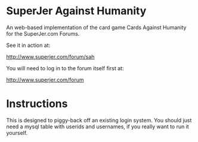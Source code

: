 SuperJer Against Humanity
=========================

An web-based implementation of the card game Cards Against Humanity for the SuperJer.com Forums.

See it in action at:

<http://www.superjer.com/forum/sah>

You will need to log in to the forum itself first at:

<http://www.superjer.com/forum>

Instructions
============

This is designed to piggy-back off an existing login system. You should just need a mysql table with userids and usernames, if you really want to run it yourself.
